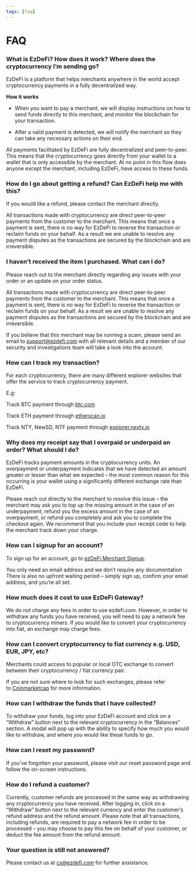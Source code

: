 ```yaml
---
tags: [faq]
---
```

# FAQ
<!--
type: tab
title: For Customers 
-->
### What is EzDeFi? How does it work? Where does the cryptocurrency I’m sending go?

EzDeFi is a platform that helps merchants anywhere in the world accept cryptocurrency payments in a fully decentralized way.

**How it works**

-   When you want to pay a merchant, we will display instructions on how to send funds directly to this merchant, and monitor the blockchain for your transaction.

-   After a valid payment is detected, we will notify the merchant so they can take any necessary actions on their end.

All payments facilitated by EzDeFi are fully decentralized and peer-to-peer. This means that the cryptocurrency goes directly from your wallet to a wallet that is only accessible by the merchant. At no point in this flow does anyone except the merchant, including EzDeFi, have access to these funds.

### How do I go about getting a refund? Can EzDeFi help me with this?

If you would like a refund, please contact the merchant directly.

All transactions made with cryptocurrency are direct peer-to-peer payments from the customer to the merchant. This means that once a payment is sent, there is no way for EzDeFi to reverse the transaction or reclaim funds on your behalf. As a result we are unable to resolve any payment disputes as the transactions are secured by the blockchain and are irreversible.

### I haven’t received the item I purchased. What can I do?

Please reach out to the merchant directly regarding any issues with your order or an update on your order status.

All transactions made with cryptocurrency are direct peer-to-peer payments from the customer to the merchant. This means that once a payment is sent, there is no way for EzDeFi to reverse the transaction or reclaim funds on your behalf. As a result we are unable to resolve any payment disputes as the transactions are secured by the blockchain and are irreversible.

If you believe that this merchant may be running a scam, please send an email to support@ezdefi.com  with all relevant details and a member of our security and investigations team will take a look into the account.

### How can I track my transaction?

For each cryptocurrency, there are many different explorer websites that offer the service to track cryptocurrency payment.

E.g:

Track BTC payment through [btc.com](https://btc.com/)

Track ETH payment through [etherscan.io](https://etherscan.io/)

Track NTY, NewSD, NTF payment through [explorer.nexty.io](https://explorer.nexty.io/)

### Why does my receipt say that I overpaid or underpaid an order? What should I do?

EzDeFi tracks payment amounts in the cryptocurrency units. An overpayment or underpayment indicates that we have detected an amount greater or lesser than what we expected – the most common reason for this occurring is your wallet using a significantly different exchange rate than EzDeFi.

Please reach out directly to the merchant to resolve this issue – the merchant may ask you to top up the missing amount in the case of an underpayment, refund you the excess amount in the case of an overpayment, or refund you completely and ask you to complete the checkout again. We recommend that you include your receipt code to help the merchant track down your charge.

<!--
type: tab
title: For Merchants
-->

### How can I signup for an account?

To sign up for an account, go to [ezDeFi Merchant Signup](https://merchant.ezdefi.com/register).

You only need an email address and we don’t require any documentation
There is also no upfront waiting period – simply sign up, confirm your email address, and you’re all set.

### How much does it cost to use EzDeFi Gateway?

We do not charge any fees in order to use ezdefi.com. However, in order to withdraw any funds you have received, you will need to pay a network fee to cryptocurrency miners. If you would like to convert your cryptocurrency into fiat, an exchange may charge fees.

### How can I convert cryptocurrency to fiat currency e.g. USD, EUR, JPY, etc?

Merchants could access to popular or local OTC exchange to convert between their cryptocurrency / fiat currency pair.

If you are not sure where to look for such exchanges, please refer to [Coinmarketcap](https://coinmarketcap.com/rankings/exchanges/liquidity/) for more information.

### How can I withdraw the funds that I have collected?

To withdraw your funds, log into your EzDeFi account and click on a “Withdraw” button next to the relevant cryptocurrency in the “Balances” section. A modal will pop up with the ability to specify how much you would like to withdraw, and where you would like these funds to go.

### How can I reset my password?

If you’ve forgotten your password, please visit our reset password page and follow the on-screen instructions.

### How do I refund a customer?

Currently, customer refunds are processed in the same way as withdrawing any cryptocurrency you have received. After logging in, click on a “Withdraw” button next to the relevant currency and enter the customer’s refund address and the refund amount. Please note that all transactions, including refunds, are required to pay a network fee in order to be processed – you may choose to pay this fee on behalf of your customer, or deduct the fee amount from the refund amount.
<!--
type: tab-end 
-->

### Your question is still not answered?

Please contact us at cs@ezdefi.com for further assistance.
